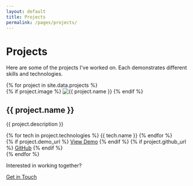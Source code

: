 ```yaml
---
layout: default
title: Projects
permalink: /pages/projects/
---
```


<div class="max-w-5xl mx-auto">
  <h1>Projects</h1>
  
  <p class="text-lg mb-8">
    Here are some of the projects I've worked on. Each demonstrates different skills and technologies.
  </p>
  
  <div class="grid grid-cols-1 md:grid-cols-2 gap-8 mb-12">
    {% for project in site.data.projects %}
    <div class="bg-white rounded-lg shadow overflow-hidden">
      <div class="bg-gray-200 h-64">
        {% if project.image %}
        <img src="{{ project.image | relative_url }}" alt="{{ project.name }}" class="w-full h-full object-cover">
        {% endif %}
      </div>
      <div class="p-6">
        <h2 class="text-2xl font-bold mb-2">{{ project.name }}</h2>
        <p class="text-gray-600 mb-4">{{ project.description }}</p>
        <div class="flex flex-wrap gap-2 mb-4">
          {% for tech in project.technologies %}
          <span class="px-3 py-1 {{ tech.class }} rounded-full text-sm">{{ tech.name }}</span>
          {% endfor %}
        </div>
        <div class="flex space-x-4">
          {% if project.demo_url %}
          <a href="{{ project.demo_url }}" target="_blank" rel="noopener noreferrer" class="text-accent font-medium hover:underline">View Demo</a>
          {% endif %}
          {% if project.github_url %}
          <a href="{{ project.github_url }}" target="_blank" rel="noopener noreferrer" class="text-gray-600 font-medium hover:underline">GitHub</a>
          {% endif %}
        </div>
      </div>
    </div>
    {% endfor %}
  </div>
  
  <div class="text-center">
    <p class="mb-4">Interested in working together?</p>
    <a href="{{ '/pages/connect' | relative_url }}" class="btn btn-primary">Get in Touch</a>
  </div>
</div>

